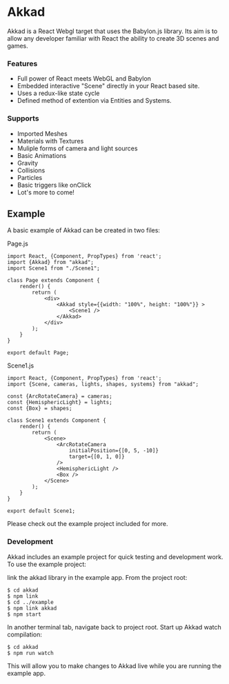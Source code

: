 Akkad
========

Akkad is a React Webgl target that uses the Babylon.js library. Its aim is to allow any developer familiar with React the ability to create 3D scenes and games.

### Features

- Full power of React meets WebGL and Babylon
- Embedded interactive "Scene" directly in your React based site.
- Uses a redux-like state cycle
- Defined method of extention via Entities and Systems.

### Supports
- Imported Meshes
- Materials with Textures
- Muliple forms of camera and light sources
- Basic Animations
- Gravity
- Collisions
- Particles
- Basic triggers like onClick
- Lot's more to come!

## Example

A basic example of Akkad can be created in two files:

Page.js

```
import React, {Component, PropTypes} from 'react';
import {Akkad} from "akkad";
import Scene1 from "./Scene1";

class Page extends Component {
    render() {
        return (
            <div>
                <Akkad style={{width: "100%", height: "100%"}} >
                    <Scene1 />
                </Akkad>
            </div>
        );
    }
}

export default Page;
```

Scene1.js
```
import React, {Component, PropTypes} from 'react';
import {Scene, cameras, lights, shapes, systems} from "akkad";

const {ArcRotateCamera} = cameras;
const {HemisphericLight} = lights;
const {Box} = shapes;

class Scene1 extends Component {
    render() {
        return (
            <Scene>
                <ArcRotateCamera
                    initialPosition={[0, 5, -10]}
                    target={[0, 1, 0]}
                />
                <HemisphericLight />
                <Box />
            </Scene>
        );
    }
}

export default Scene1;
```

Please check out the example project included for more.


### Development

Akkad includes an example project for quick testing and development work. To use the example project:

link the akkad library in the example app. From the project root:
```
$ cd akkad
$ npm link
$ cd ../example
$ npm link akkad
$ npm start
```

In another terminal tab, navigate back to project root. Start up Akkad watch compilation:
```
$ cd akkad
$ npm run watch
```

This will allow you to make changes to Akkad live while you are running the example app.